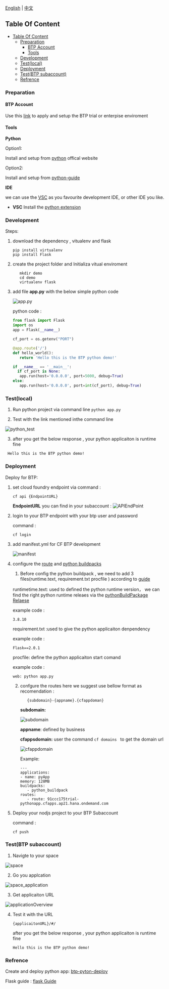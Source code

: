 [English](/btp_pythondemo/README.md) | [中文](/btp_pythondemo/README_ZH.md)

## Table Of Content
- [Table Of Content](#table-of-content)
  - [Preparation](#preparation)
    - [BTP Account](#btp-account)
    - [Tools](#tools)
  - [Development](#development)
  - [Test(local)](#testlocal)
  - [Deployment](#deployment)
  - [Test(BTP subaccount)](#testbtp-subaccount)
  - [Refrence](#refrence)

### Preparation 

#### BTP Account

Use this [link](https://help.sap.com/viewer/65de2977205c403bbc107264b8eccf4b/Cloud/en-US/e50ab7b423f04a8db301d7678946626e.html) to apply and setup the BTP trial or enterpise enviroment

#### Tools

   **Python** 

   Option1: 
   
   Install and setup from  [python](https://www.python.org/) offical website 

   Option2: 
   
   Install and setup from [python-guide](https://docs.python-guide.org/)

   **IDE** 
    
  we can use the [VSC](https://code.visualstudio.com/) as you favourite development IDE, or other IDE you like. 
   

 * **VSC**
     Install the [python extension](https://marketplace.visualstudio.com/items?itemName=ms-python.python)

### Development

Steps:

1. download the dependency , vitualenv and  flask 
   
   ```
   pip install virtualenv
   pip install Flask
   ```

2. create the project folder and Initializa vitual enviroment
   
   ```
      mkdir demo
      cd demo
      virtualenv flask
   ``` 

3. add file **app.py** with the below simple python code 
   

   ![app.py](/btp_pythondemo/img/app.py.png)

   
   python code :
   
     ``` python
     from flask import Flask
     import os
     app = Flask(__name__)

     cf_port = os.getenv("PORT")

     @app.route('/')
     def hello_world():
        return 'Hello this is the BTP python demo!'

     if __name__ == '__main__':
       if cf_port is None:
        app.run(host='0.0.0.0', port=5000, debug=True)
     else:
        app.run(host='0.0.0.0', port=int(cf_port), debug=True)

     ```

### Test(local)

1. Run python project via command line ```python app.py```
   
2. Test with the link mentioned inthe command line 

 ![python_test](/btp_pythondemo/img/python_test.png)

3. after you get the below response , your python applicaiton is runtime fine
    
  ```
   Hello this is the BTP python demo!
  ```

### Deployment

Deploy for BTP:

1. set cloud foundry endpoint via command :

      ```cf api {EndpointURL} ```

   **EndpointURL** you can find in your subaccount :
   ![APIEndPoint](/btp_pythondemo/img/APIEndPoint.png)

2. login to your BTP endpoint with your btp user and password
   
   command :

      ```cf login ```

3. add manifest.yml for CF BTP development
   
   ![manifest](/btp_pythondemo/img/manifest.png)  

   
4. configure the [route](https://help.sap.com/viewer/65de2977205c403bbc107264b8eccf4b/Cloud/en-US/53daaafe8f8345fc9b8497b86d17c9d9.html?q=routes) and [python buildpacks](https://help.sap.com/viewer/65de2977205c403bbc107264b8eccf4b/Cloud/en-US/acf8f49356d047fbb1a4d04dcec3fd36.html)


   1. Before config the python buildpack , we need to add 3 files(runtime.text, requirement.txt procfile ) according to [guide](https://docs.cloudfoundry.org/buildpacks/python/index.html)

   runtimetime.text:  used to defined the python runtime version， we can find the right python runtime releaes via the [pythonBuildPackage Relaese](https://github.com/cloudfoundry/python-buildpack/releases)

   example code :

   ```
   3.8.10
   ```

   requirement.txt :used to give the python applicaiton denpendency

   example code :

   ```
   Flask==2.0.1
   ```

   procfile: define the python applicaiton start comand

   example code :
   ```
   web: python app.py
   ``` 

   2. confgure the routes
     here we suggest use bellow format as recomendation :

      ```
         {subdomain}-{appname}.{cfappdoman}
       ```

      **subdomain:** 

      ![subdomain](/btp_pythondemo/img/subdomain.png)

      **appname**: defined by business

      **cfappsdomain:** user the command ```cf domains ``` to get the domain url

      ![cfappdomain](/btp_pythondemo/img/cfappdoman.png)

      Example:

         ```
         ---
         applications:
         - name: pyApp
         memory: 128MB
         buildpacks: 
            - python_buildpack
         routes: 
            - route: 91ccc175trial-pythonapp.cfapps.ap21.hana.ondemand.com 
         ```
   
5. Deploy your nodjs project to your BTP Subaccount
   
   command :
   
    ```cf push ```

### Test(BTP subaccount)

1. Navigte to your space
   
 ![space](/btp_pythondemo/img/space.png)

2. Go you applcation 
   
 ![space_application](/btp_pythondemo/img/space_application.png)

3.  Get applicaiton URL
   
 ![applicationOverview](/btp_pythondemo/img/applicaiton_overview.png)

4. Test it with the URL 
   
   ```
   {applicaitonURL}/#/
   ```

   after you get the below response , your python applicaiton is runtime fine
    
   ```
   Hello this is the BTP python demo!
   ```

### Refrence
Create and deploy python app: [btp-pyton-deploy](https://blogs.sap.com/2021/04/20/deployment-of-python-web-server-to-cloud-foundry-using-mta/)

Flask guide :  [flask Guide](https://flask.palletsprojects.com/en/2.0.x/)





